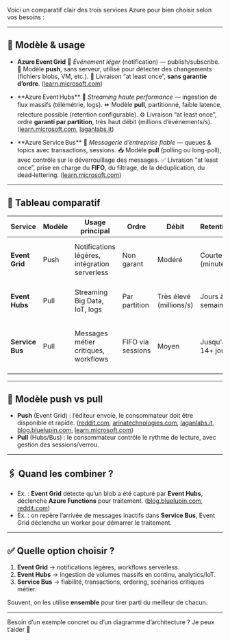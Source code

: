 Voici un comparatif clair des trois services Azure pour bien choisir selon vos besoins :

---

## 📌 Modèle & usage

* **Azure Event Grid**
  🧭 *Événement léger* (notification) — publish/subscribe.
  🔀 Modèle **push**, sans serveur, utilisé pour détecter des changements (fichiers blobs, VM, etc.).
  🔄 Livraison “at least once”, **sans garantie d’ordre**. ([learn.microsoft.com][1])

* \*\*Azure Event Hubs\*\*
  🚀 *Streaming haute performance* — ingestion de flux massifs (télémétrie, logs).
  ⏩ Modèle **pull**, partitionné, faible latence, relecture possible (retention configurable).
  ⚙️ Livraison “at least once”, ordre **garanti par partition**, très haut débit (millions d’événements/s). ([learn.microsoft.com][1], [laganlabs.it][2])

* \*\*Azure Service Bus\*\*
  🏢 *Messagerie d’entreprise fiable* — queues & topics avec transactions, sessions.
  📥 Modèle **pull** (polling ou long-poll), avec contrôle sur le déverrouillage des messages.
  ✅ Livraison “at least once”, prise en charge du **FIFO**, du filtrage, de la déduplication, du dead‑lettering. ([learn.microsoft.com][1])

---

## 🧩 Tableau comparatif

| Service         | Modèle | Usage principal                               | Ordre             | Débit                   | Retention         | Cas typiques                                                  |
| --------------- | ------ | --------------------------------------------- | ----------------- | ----------------------- | ----------------- | ------------------------------------------------------------- |
| **Event Grid**  | Push   | Notifications légères, intégration serverless | Non garant        | Modéré                  | Courte (minutes)  | Déclencher Azure Functions sur création de blob, etc.         |
| **Event Hubs**  | Pull   | Streaming Big Data, IoT, logs                 | Par partition     | Très élevé (millions/s) | Jours à semaines  | Ingestion de données IoT → Stream Analytics                   |
| **Service Bus** | Pull   | Messages métier critiques, workflows          | FIFO via sessions | Moyen                   | Jusqu'à 14+ jours | Commandes e‑commerce, workflow financier, fiabilité exigeante |

---

## 🔄 Modèle push vs pull

* **Push** (Event Grid) : l’éditeur envoie, le consommateur doit être disponible et rapide. ([reddit.com][3], [arinatechnologies.com][4], [laganlabs.it][2], [blog.bluelupin.com][5], [learn.microsoft.com][1])
* **Pull** (Hubs/Bus) : le consommateur contrôle le rythme de lecture, avec gestion des sessions/verrou.

---

## 🖇️ Quand les combiner ?

* Ex. : **Event Grid** détecte qu’un blob a été capturé par **Event Hubs**, déclenche **Azure Functions** pour traitement. ([blog.bluelupin.com][5], [reddit.com][6])
* Ex. : on repère l’arrivée de messages inactifs dans **Service Bus**, Event Grid déclenche un worker pour démarrer le traitement.&#x20;

---

## ✅ Quelle option choisir ?

1. **Event Grid** → notifications légères, workflows serverless.
2. **Event Hubs** → ingestion de volumes massifs en continu, analytics/IoT.
3. **Service Bus** → fiabilité, transactions, ordering, scénarios critiques métier.

Souvent, on les utilise **ensemble** pour tirer parti du meilleur de chacun.

---

Besoin d’un exemple concret ou d’un diagramme d’architecture ? Je peux t’aider 📐

[1]: https://learn.microsoft.com/fr-fr/azure/service-bus-messaging/compare-messaging-services?utm_source=chatgpt.com "Comparer les services de messagerie Azure - Azure Service Bus | Microsoft Learn"
[2]: https://www.laganlabs.it/event-hub-iot-hub-and-event-grids/?utm_source=chatgpt.com "Service bus, Event hub, IoT hub and event grids."
[3]: https://www.reddit.com/r/AZURE/comments/xwh5xs?utm_source=chatgpt.com "Confused when to use Event Grid, Event Hub and Service Hub"
[4]: https://www.arinatechnologies.com/blog-posts/az-messaging?utm_source=chatgpt.com "Azure Messaging: Understanding Service Bus, Event Hub, and Event Grid Introduction"
[5]: https://blog.bluelupin.com/comparing-azure-event-grid-event-hubs-and-service-bus-which-one-to-choose/?utm_source=chatgpt.com "Choosing the Right Azure Event Service: Grid, Hubs, or Bus?"
[6]: https://www.reddit.com/r/AZURE/comments/q3y422?utm_source=chatgpt.com "What are some real life business scenarios where you would use Azure Service Bus vs Event Grid vs Event Hub?"
